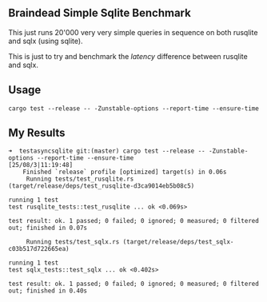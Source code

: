 ## Braindead Simple Sqlite Benchmark

This just runs 20'000 very very simple queries in sequence on both rusqlite and sqlx (using sqlite).

This is just to try and benchmark the *latency* difference between rusqlite and sqlx.

## Usage

`cargo test --release -- -Zunstable-options --report-time --ensure-time`

## My Results

```
➜  testasyncsqlite git:(master) cargo test --release -- -Zunstable-options --report-time --ensure-time                                                                [25/08/3|11:19:48]
    Finished `release` profile [optimized] target(s) in 0.06s
     Running tests/test_rusqlite.rs (target/release/deps/test_rusqlite-d3ca9014eb5b08c5)

running 1 test
test rusqlite_tests::test_rusqlite ... ok <0.069s>

test result: ok. 1 passed; 0 failed; 0 ignored; 0 measured; 0 filtered out; finished in 0.07s

     Running tests/test_sqlx.rs (target/release/deps/test_sqlx-c03b517d722665ea)

running 1 test
test sqlx_tests::test_sqlx ... ok <0.402s>

test result: ok. 1 passed; 0 failed; 0 ignored; 0 measured; 0 filtered out; finished in 0.40s
```

